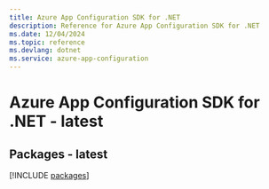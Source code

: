 ```yaml
---
title: Azure App Configuration SDK for .NET
description: Reference for Azure App Configuration SDK for .NET
ms.date: 12/04/2024
ms.topic: reference
ms.devlang: dotnet
ms.service: azure-app-configuration
---
```

# Azure App Configuration SDK for .NET - latest
## Packages - latest
[!INCLUDE [packages](app-configuration-index.md)]